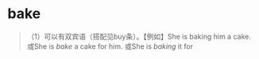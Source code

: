 # bake

>（1）可以有双宾语（搭配见buy条）。【例如】She is baking him a cake. 或She is *bake* a cake for him. 或She is *baking* it for